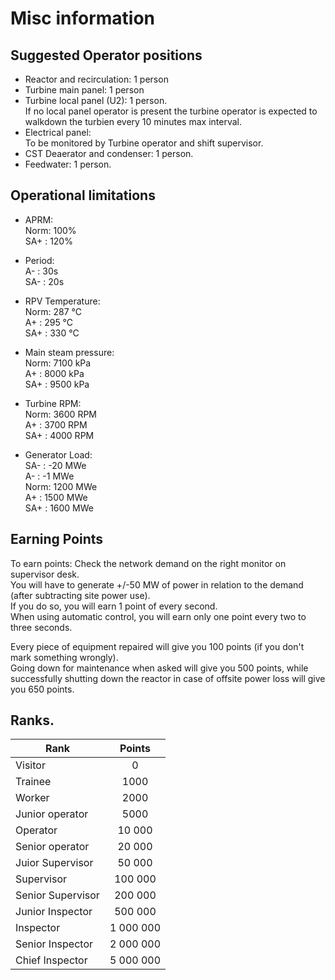 # Misc information

## Suggested Operator positions

- Reactor and recirculation: 1 person
- Turbine main panel: 1 person
- Turbine local panel (U2): 1 person.  
        If no local panel operator is present the turbine operator is expected to walkdown the turbien every 10 minutes max interval.  
- Electrical panel:   
        To be monitored by Turbine operator and shift supervisor.
- CST Deaerator and condenser: 1 person.
- Feedwater: 1 person.

## Operational limitations

- APRM:  
        Norm: 100%  
        SA+ : 120%
- Period:  
        A- : 30s  
        SA- : 20s  

- RPV Temperature:  
        Norm: 287 °C  
        A+ : 295 °C  
        SA+ : 330 °C  

- Main steam pressure:  
        Norm: 7100 kPa  
        A+ : 8000 kPa  
        SA+ : 9500 kPa  

- Turbine RPM:  
        Norm: 3600 RPM  
        A+ : 3700 RPM  
        SA+ : 4000 RPM  

- Generator Load:  
        SA- : -20 MWe  
        A- : -1 MWe  
        Norm: 1200 MWe  
        A+ : 1500 MWe  
        SA+ : 1600 MWe  
## Earning Points

To earn points: Check the network demand on the right monitor on supervisor desk.  
You will have to generate +/-50 MW of power in relation to the demand (after subtracting site power use).  
If you do so, you will earn 1 point of every second.  
When using automatic control, you will earn only one point every two to three seconds.

Every piece of equipment repaired will give you 100 points (if you don't mark something wrongly).  
Going down for maintenance when asked will give you 500 points, while successfully shutting down the reactor in case of offsite power loss will give you 650 points.

## Ranks.

| Rank           | Points |
|----------------|:------:|
|Visitor         | 0      |
|Trainee         | 1000   |
|Worker          | 2000   |
|Junior operator | 5000   |
|Operator        | 10 000 |
|Senior operator | 20 000 |
|Juior Supervisor| 50 000 |
|Supervisor      | 100 000|
|Senior Supervisor| 200 000   |
|Junior Inspector | 500 000   |
|Inspector | 1 000 000   |
|Senior Inspector | 2 000 000   |
|Chief Inspector | 5 000 000   |
